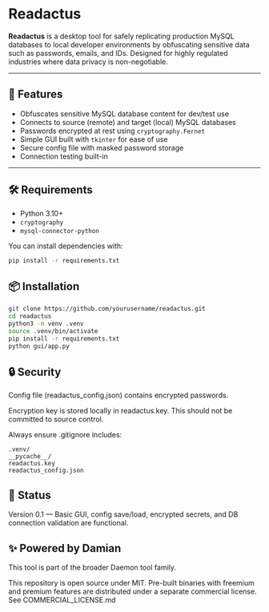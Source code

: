 # Readactus

**Readactus** is a desktop tool for safely replicating production MySQL databases to local developer environments by obfuscating sensitive data such as passwords, emails, and IDs. Designed for highly regulated industries where data privacy is non-negotiable.

---

## 🚀 Features

- Obfuscates sensitive MySQL database content for dev/test use
- Connects to source (remote) and target (local) MySQL databases
- Passwords encrypted at rest using `cryptography.Fernet`
- Simple GUI built with `tkinter` for ease of use
- Secure config file with masked password storage
- Connection testing built-in

---

## 🛠 Requirements

- Python 3.10+
- `cryptography`
- `mysql-connector-python`

You can install dependencies with:

```bash
pip install -r requirements.txt
```

## 📦 Installation
```bash
git clone https://github.com/yourusername/readactus.git
cd readactus
python3 -m venv .venv
source .venv/bin/activate
pip install -r requirements.txt
python gui/app.py
```

## 🔒 Security
Config file (readactus_config.json) contains encrypted passwords.

Encryption key is stored locally in readactus.key. This should not be committed to source control.

Always ensure .gitignore includes:

```
.venv/
__pycache__/
readactus.key
readactus_config.json
```

## 🧪 Status
Version 0.1 — Basic GUI, config save/load, encrypted secrets, and DB connection validation are functional.

## ✨ Powered by Damian
This tool is part of the broader Daemon tool family.

This repository is open source under MIT. Pre-built binaries with freemium and premium features are distributed under a separate commercial license. See COMMERCIAL_LICENSE.md
